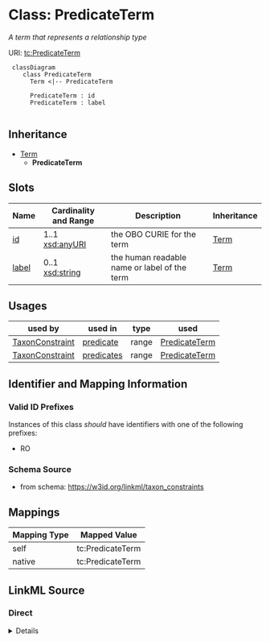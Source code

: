 # Class: PredicateTerm
_A term that represents a relationship type_




URI: [tc:PredicateTerm](https://w3id.org/linkml/taxon_constraints/PredicateTerm)



```{mermaid}
 classDiagram
    class PredicateTerm
      Term <|-- PredicateTerm
      
      PredicateTerm : id
      PredicateTerm : label
      
```





## Inheritance
* [Term](Term.md)
    * **PredicateTerm**



## Slots

| Name | Cardinality and Range | Description | Inheritance |
| ---  | --- | --- | --- |
| [id](id.md) | 1..1 <br/> [xsd:anyURI](http://www.w3.org/2001/XMLSchema#anyURI) | the OBO CURIE for the term | [Term](Term.md) |
| [label](label.md) | 0..1 <br/> [xsd:string](http://www.w3.org/2001/XMLSchema#string) | the human readable name or label of the term | [Term](Term.md) |





## Usages

| used by | used in | type | used |
| ---  | --- | --- | --- |
| [TaxonConstraint](TaxonConstraint.md) | [predicate](predicate.md) | range | [PredicateTerm](PredicateTerm.md) |
| [TaxonConstraint](TaxonConstraint.md) | [predicates](predicates.md) | range | [PredicateTerm](PredicateTerm.md) |






## Identifier and Mapping Information


### Valid ID Prefixes

Instances of this class *should* have identifiers with one of the following prefixes:

* RO








### Schema Source


* from schema: https://w3id.org/linkml/taxon_constraints





## Mappings

| Mapping Type | Mapped Value |
| ---  | ---  |
| self | tc:PredicateTerm |
| native | tc:PredicateTerm |





## LinkML Source

<!-- TODO: investigate https://stackoverflow.com/questions/37606292/how-to-create-tabbed-code-blocks-in-mkdocs-or-sphinx -->

### Direct

<details>
```yaml
name: PredicateTerm
id_prefixes:
- RO
description: A term that represents a relationship type
from_schema: https://w3id.org/linkml/taxon_constraints
rank: 1000
is_a: Term

```
</details>

### Induced

<details>
```yaml
name: PredicateTerm
id_prefixes:
- RO
description: A term that represents a relationship type
from_schema: https://w3id.org/linkml/taxon_constraints
rank: 1000
is_a: Term
attributes:
  id:
    name: id
    description: the OBO CURIE for the term
    from_schema: https://w3id.org/linkml/taxon_constraints
    rank: 1000
    identifier: true
    alias: id
    owner: PredicateTerm
    domain_of:
    - Term
    range: uriorcurie
  label:
    name: label
    description: the human readable name or label of the term
    from_schema: https://w3id.org/linkml/taxon_constraints
    rank: 1000
    slot_uri: rdfs:label
    alias: label
    owner: PredicateTerm
    domain_of:
    - Term
    range: string

```
</details>